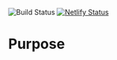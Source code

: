 ![Build Status](https://github.com/stasSajin/dbt-example/workflows/Build%20Status/badge.svg)
[![Netlify Status](https://api.netlify.com/api/v1/badges/7092003d-6c54-49e7-9a8c-a8235617cf1b/deploy-status)](https://app.netlify.com/sites/dbtexample/deploys)

# Purpose
